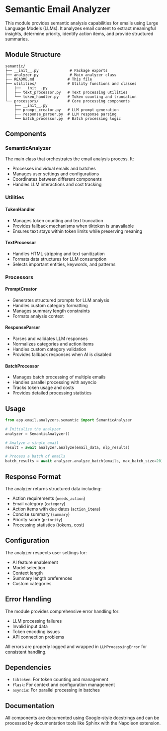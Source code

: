 # Semantic Email Analyzer

This module provides semantic analysis capabilities for emails using Large Language Models (LLMs). It analyzes email content to extract meaningful insights, determine priority, identify action items, and provide structured summaries.

## Module Structure

```
semantic/
├── __init__.py              # Package exports
├── analyzer.py              # Main analyzer class
├── README.md               # This file
├── utilities/              # Utility functions and classes
│   ├── __init__.py
│   ├── text_processor.py   # Text processing utilities
│   └── token_handler.py    # Token counting and truncation
└── processors/             # Core processing components
    ├── __init__.py
    ├── prompt_creator.py   # LLM prompt generation
    ├── response_parser.py  # LLM response parsing
    └── batch_processor.py  # Batch processing logic
```

## Components

### SemanticAnalyzer

The main class that orchestrates the email analysis process. It:
- Processes individual emails and batches
- Manages user settings and configurations
- Coordinates between different components
- Handles LLM interactions and cost tracking

### Utilities

#### TokenHandler
- Manages token counting and text truncation
- Provides fallback mechanisms when tiktoken is unavailable
- Ensures text stays within token limits while preserving meaning

#### TextProcessor
- Handles HTML stripping and text sanitization
- Formats data structures for LLM consumption
- Selects important entities, keywords, and patterns

### Processors

#### PromptCreator
- Generates structured prompts for LLM analysis
- Handles custom category formatting
- Manages summary length constraints
- Formats analysis context

#### ResponseParser
- Parses and validates LLM responses
- Normalizes categories and action items
- Handles custom category validation
- Provides fallback responses when AI is disabled

#### BatchProcessor
- Manages batch processing of multiple emails
- Handles parallel processing with asyncio
- Tracks token usage and costs
- Provides detailed processing statistics

## Usage

```python
from app.email.analyzers.semantic import SemanticAnalyzer

# Initialize the analyzer
analyzer = SemanticAnalyzer()

# Analyze a single email
result = await analyzer.analyze(email_data, nlp_results)

# Process a batch of emails
batch_results = await analyzer.analyze_batch(emails, max_batch_size=20)
```

## Response Format

The analyzer returns structured data including:
- Action requirements (`needs_action`)
- Email category (`category`)
- Action items with due dates (`action_items`)
- Concise summary (`summary`)
- Priority score (`priority`)
- Processing statistics (tokens, cost)

## Configuration

The analyzer respects user settings for:
- AI feature enablement
- Model selection
- Context length
- Summary length preferences
- Custom categories

## Error Handling

The module provides comprehensive error handling for:
- LLM processing failures
- Invalid input data
- Token encoding issues
- API connection problems

All errors are properly logged and wrapped in `LLMProcessingError` for consistent handling.

## Dependencies

- `tiktoken`: For token counting and management
- `flask`: For context and configuration management
- `asyncio`: For parallel processing in batches

## Documentation

All components are documented using Google-style docstrings and can be processed by documentation tools like Sphinx with the Napoleon extension. 